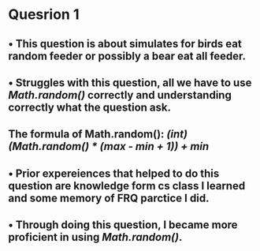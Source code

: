 # Quesrion 1
## • This question is about simulates for birds eat random feeder or possibly a bear eat all feeder.
## • Struggles with this question, all we have to use *Math.random()* correctly and understanding correctly what the question ask.
## The formula of Math.random(): *(int)(Math.random() * (max - min + 1)) + min*

## • Prior expereiences that helped to do this question are knowledge form cs class I learned and some memory of FRQ parctice I did.
## • Through doing this question, I became more proficient in using *Math.random()*.
